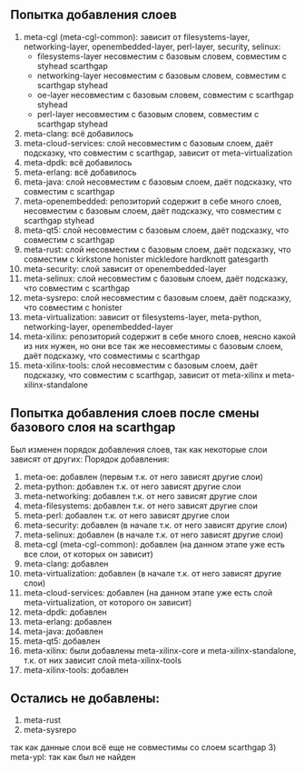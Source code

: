 ## Попытка добавления слоев

1) meta-cgl (meta-cgl-common): зависит от filesystems-layer, networking-layer, openembedded-layer, perl-layer,
    security, selinux: 
    - filesystems-layer несовместим с базовым словем, совместим с styhead scarthgap
    - networking-layer несовместим с базовым словем, совместим с scarthgap styhead
    - oe-layer несовместим с базовым словем, совместим с scarthgap styhead
    - perl-layer несовместим с базовым словем, совместим с scarthgap styhead
2) meta-clang: всё добавилось
3) meta-cloud-services: слой несовместим с базовым слоем, даёт подсказку, что совместим с scarthgap, зависит от meta-virtualization
4) meta-dpdk: всё добавилось
5) meta-erlang: всё добавилось
6) meta-java: слой несовместим с базовым слоем, даёт подсказку, что совместим с scarthgap
7) meta-openembedded: репозиторий содержит в себе много слоев,  несовместим с базовым слоем, даёт подсказку, что совместим с scarthgap styhead
8) meta-qt5: слой несовместим с базовым слоем, даёт подсказку, что совместим с scarthgap
9) meta-rust: слой несовместим с базовым слоем, даёт подсказку, что совместим с kirkstone honister mickledore hardknott gatesgarth
10) meta-security: слой зависит от openembedded-layer
11) meta-selinux: слой несовместим с базовым слоем, даёт подсказку, что совместим с scarthgap
12) meta-sysrepo: слой несовместим с базовым слоем, даёт подсказку, что совместим с honister
13) meta-virtualization: зависит от filesystems-layer, meta-python, networking-layer, openembedded-layer
14) meta-xilinx: репозиторий содержит в себе много слоев, неясно какой из них нужен, но они все так же несовместимы с базовым слоем, даёт подсказку, что совместимы с scarthgap
15) meta-xilinx-tools: слой несовместим с базовым слоем, даёт подсказку, что совместим с scarthgap, зависит от meta-xilinx и meta-xilinx-standalone


## Попытка добавления слоев после смены базового слоя на scarthgap

Был изменен порядок добавления слоев, так как некоторые слои зависят от других:
Порядок добавления:
1) meta-oe: добавлен (первым т.к. от него зависят другие слои)
2) meta-python: добавлен т.к. от него зависят другие слои
3) meta-networking: добавлен т.к. от него зависят другие слои
4) meta-filesystems: добавлен т.к. от него зависят другие слои
5) meta-perl: добавлен т.к. от него зависят другие слои
6) meta-security: добавлен (в начале т.к. от него зависят другие слои)
7) meta-selinux: добавлен (в начале т.к. от него зависят другие слои)
8) meta-cgl (meta-cgl-common): добавлен (на данном этапе уже есть все слои, от которых он зависит)
9) meta-clang: добавлен
10) meta-virtualization: добавлен (в начале т.к. от него зависят другие слои)
11) meta-cloud-services: добавлен (на данном этапе уже есть слой meta-virtualization, от которого он зависит)
12) meta-dpdk: добавлен
13) meta-erlang: добавлен
14) meta-java: добавлен
15) meta-qt5: добавлен
16) meta-xilinx: были добавлены meta-xilinx-core и meta-xilinx-standalone, т.к. от них зависит слой meta-xilinx-tools
17) meta-xilinx-tools: добавлен

## Остались не добавлены:
1) meta-rust
2) meta-sysrepo

так как данные слои всё еще не совместимы со слоем scarthgap
3) meta-ypl: так как был не найден
